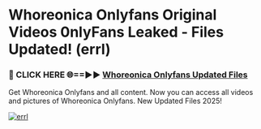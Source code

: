 # Whoreonica Onlyfans Original Videos 0nlyFans Leaked - Files Updated! (errl)

<h3>🔴 CLICK HERE 🌐==►► <a href="https://tinyurl.com/ehrbuxhb" rel="nofollow">Whoreonica Onlyfans Updated Files</a></h3>

Get Whoreonica Onlyfans and all content. Now you can access all videos and pictures of Whoreonica Onlyfans. New Updated Files 2025!

[![errl](https://i.imgur.com/lVYEuWS.gif)](https://tinyurl.com/ehrbuxhb)
